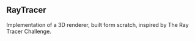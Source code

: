 ## RayTracer

Implementation of a 3D renderer, built form scratch, inspired by The Ray Tracer Challenge.
